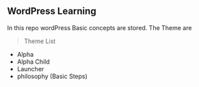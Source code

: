 ## WordPress Learning

In this repo wordPress Basic concepts are stored. The Theme are 

> Theme List

* Alpha
* Alpha Child
* Launcher
* philosophy (Basic Steps)
